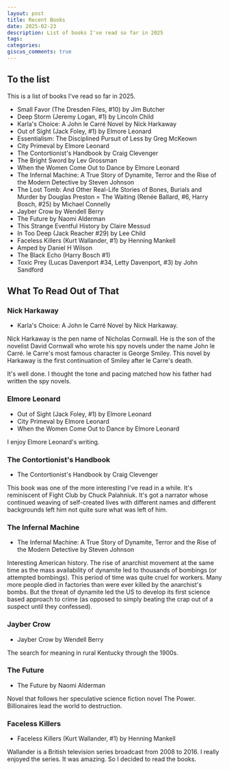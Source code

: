 ```yaml
---
layout: post
title: Recent Books
date: 2025-02-23
description: List of books I've read so far in 2025
tags:
categories:
giscus_comments: true
---
```


## To the list

This is a list of books I've read so far in 2025.

- Small Favor (The Dresden Files, #10) by Jim Butcher
- Deep Storm (Jeremy Logan, #1) by Lincoln Child
- Karla's Choice: A John le Carré Novel by Nick Harkaway
- Out of Sight (Jack Foley, #1) by Elmore Leonard
- Essentialism: The Disciplined Pursuit of Less by Greg McKeown
- City Primeval by Elmore Leonard
- The Contortionist's Handbook by Craig Clevenger
- The Bright Sword by Lev Grossman
- When the Women Come Out to Dance by Elmore Leonard
- The Infernal Machine: A True Story of Dynamite, Terror and the Rise of the Modern Detective by Steven Johnson
- The Lost Tomb: And Other Real-Life Stories of Bones, Burials and Murder by Douglas Preston
  = The Waiting (Renée Ballard, #6, Harry Bosch, #25) by Michael Connelly
- Jayber Crow by Wendell Berry
- The Future by Naomi Alderman
- This Strange Eventful History by Claire Messud
- In Too Deep (Jack Reacher #29) by Lee Child
- Faceless Killers (Kurt Wallander, #1) by Henning Mankell
- Amped by Daniel H Wilson
- The Black Echo (Harry Bosch #1)
- Toxic Prey (Lucas Davenport #34, Letty Davenport, #3) by John Sandford

## What To Read Out of That

### Nick Harkaway

- Karla's Choice: A John le Carré Novel by Nick Harkaway.

Nick Harkaway is the pen name of Nicholas Cornwall. He is the son of the novelist David Cornwall who wrote his spy novels under the name John le Carré. le Carre's most famous character is George Smiley. This novel by Harkaway is the first continuation of Smiley after le Carre's death.

It's well done. I thought the tone and pacing matched how his father had written the spy novels.

### Elmore Leonard

- Out of Sight (Jack Foley, #1) by Elmore Leonard
- City Primeval by Elmore Leonard
- When the Women Come Out to Dance by Elmore Leonard

I enjoy Elmore Leonard's writing.

### The Contortionist's Handbook

- The Contortionist's Handbook by Craig Clevenger

This book was one of the more interesting I've read in a while. It's reminiscent of Fight Club by Chuck Palahniuk. It's got a narrator whose continued weaving of self-created lives with different names and different backgrounds left him not quite sure what was left of him.

### The Infernal Machine

- The Infernal Machine: A True Story of Dynamite, Terror and the Rise of the Modern Detective by Steven Johnson

Interesting American history. The rise of anarchist movement at the same time as the mass availability of dynamite led to thousands of bombings (or attempted bombings). This period of time was quite cruel for workers. Many more people died in factories than were ever killed by the anarchist's bombs. But the threat of dynamite led the US to develop its first science based approach to crime (as opposed to simply beating the crap out of a suspect until they confessed).

### Jayber Crow

- Jayber Crow by Wendell Berry

The search for meaning in rural Kentucky through the 1900s.

### The Future

- The Future by Naomi Alderman

Novel that follows her speculative science fiction novel The Power. Billionaires lead the world to destruction.

### Faceless Killers

- Faceless Killers (Kurt Wallander, #1) by Henning Mankell

Wallander is a British television series broadcast from 2008 to 2016. I really enjoyed the series. It was amazing. So I decided to read the books.
